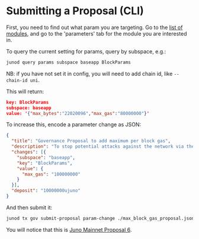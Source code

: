 # Submitting a Proposal (CLI)

First, you need to find out what param you are targeting. Go to the [list of modules](https://docs.cosmos.network/master/modules/), and go to the 'parameters' tab for the module you are interested in.

To query the current setting for params, query by subspace, e.g.:

```bash
junod query params subspace baseapp BlockParams
```

NB: if you have not set it in config, you will need to add chain id, like `--chain-id uni`.

This will return:

```json
key: BlockParams
subspace: baseapp
value: '{"max_bytes":"22020096","max_gas":"80000000"}'
```

To increase this, encode a parameter change as JSON:

```json
{
  "title": "Governance Proposal to add maximum per block gas",
  "description": "To stop potential attacks against the network via the use of malicious smart contracts, we need to set a max per block gas limit. From testing on the Uni testnet, the core team feel this value is a good starting point, and it can be increased in future if necessary.",
  "changes": [{
    "subspace": "baseapp",
    "key": "BlockParams",
    "value": {
      "max_gas": "100000000"
    }
  }],
  "deposit": "10000000ujuno"
}
```

And then submit it:

```bash
junod tx gov submit-proposal param-change ./max_block_gas_proposal.json --from needlecast --fees 5000ujuno --gas auto
```

You will notice that this is [Juno Mainnet Proposal 6](https://www.mintscan.io/juno/proposals/6).

